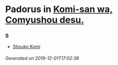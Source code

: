 # Padorus in [Komi-san wa, Comyushou desu.](https://myanimelist.net/manga/99007/Komi-san_wa_Comyushou_desu)

### S
* [Shouko Komi](https://github.com/shadow578/Project-Padoru/blob/master/table-of-contents/characters/ShoukoKomi.md)

###### Generated on 2019-12-01T17:02:38
